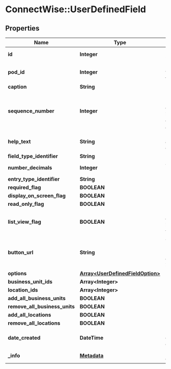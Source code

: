 # ConnectWise::UserDefinedField

## Properties
Name | Type | Description | Notes
------------ | ------------- | ------------- | -------------
**id** | **Integer** | ID of the custom user defined field | [optional] 
**pod_id** | **Integer** | Id of the Pod where the custom field will be placed | 
**caption** | **String** | Field caption | 
**sequence_number** | **Integer** | Must be between 1 and 50.  This defines the order in which the custom fields will appear | 
**help_text** | **String** | Help text to accompany the custom field | [optional] 
**field_type_identifier** | **String** |  | 
**number_decimals** | **Integer** | Only valid for Number or percent | [optional] 
**entry_type_identifier** | **String** |  | [optional] 
**required_flag** | **BOOLEAN** |  | [optional] 
**display_on_screen_flag** | **BOOLEAN** |  | [optional] 
**read_only_flag** | **BOOLEAN** |  | [optional] 
**list_view_flag** | **BOOLEAN** | Denotes that this custom field is included on a list view | [optional] 
**button_url** | **String** | Only available with Button Field Type. Required when entryTypeIdentifier is button | [optional] 
**options** | [**Array&lt;UserDefinedFieldOption&gt;**](UserDefinedFieldOption.md) |  | [optional] 
**business_unit_ids** | **Array&lt;Integer&gt;** |  | [optional] 
**location_ids** | **Array&lt;Integer&gt;** |  | [optional] 
**add_all_business_units** | **BOOLEAN** |  | [optional] 
**remove_all_business_units** | **BOOLEAN** |  | [optional] 
**add_all_locations** | **BOOLEAN** |  | [optional] 
**remove_all_locations** | **BOOLEAN** |  | [optional] 
**date_created** | **DateTime** | Date in UTC the custom field was created | [optional] 
**_info** | [**Metadata**](Metadata.md) | Metadata of the entity | [optional] 


